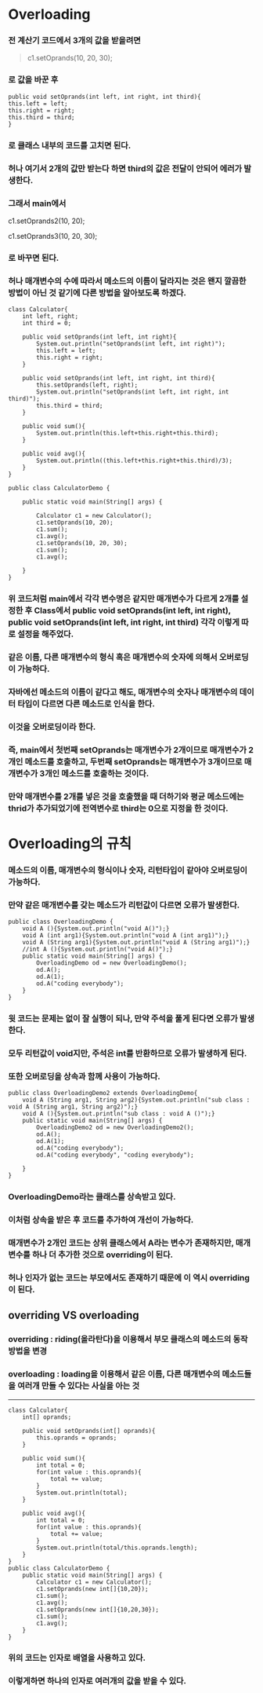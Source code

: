 # Overloading
### 전 계산기 코드에서 3개의 값을 받을려면
> c1.setOprands(10, 20, 30);
### 로 값을 바꾼 후
    public void setOprands(int left, int right, int third){
    this.left = left;
    this.right = right;
    this.third = third;
    }
### 로 클래스 내부의 코드를 고치면 된다.
### 허나 여기서 2개의 값만 받는다 하면 third의 값은 전달이 안되어 에러가 발생한다.
### 그래서 main에서
c1.setOprands2(10, 20);

c1.setOprands3(10, 20, 30);
### 로 바꾸면 된다.
### 허나 매개변수의 수에 따라서 메소드의 이름이 달라지는 것은 왠지 깔끔한 방법이 아닌 것 같기에 다른 방법을 알아보도록 하겠다.
    class Calculator{
        int left, right;
        int third = 0;
        
        public void setOprands(int left, int right){
            System.out.println("setOprands(int left, int right)");
            this.left = left;
            this.right = right;
        }
        
        public void setOprands(int left, int right, int third){
            this.setOprands(left, right);
            System.out.println("setOprands(int left, int right, int third)");
            this.third = third;
        }
        
        public void sum(){
            System.out.println(this.left+this.right+this.third);
        }
        
        public void avg(){
            System.out.println((this.left+this.right+this.third)/3);
        }
    }
  
    public class CalculatorDemo {
      
        public static void main(String[] args) {
            
            Calculator c1 = new Calculator();
            c1.setOprands(10, 20);
            c1.sum();       
            c1.avg();
            c1.setOprands(10, 20, 30);
            c1.sum();       
            c1.avg();
            
        }
    }
### 위 코드처럼 main에서 각각 변수명은 같지만 매개변수가 다르게 2개를 설정한 후 Class에서 public void setOprands(int left, int right), public void setOprands(int left, int right, int third) 각각 이렇게 따로 설정을 해주었다.
### 같은 이름, 다른 매개변수의 형식 혹은 매개변수의 숫자에 의해서 오버로딩이 가능하다.
### 자바에선 메소드의 이름이 같다고 해도, 매개변수의 숫자나 매개변수의 데이터 타입이 다르면 다른 메소드로 인식을 한다.
### 이것을 오버로딩이라 한다.
### 즉, main에서 첫번째 setOprands는 매개변수가 2개이므로 매개변수가 2개인 메소드를 호출하고, 두번째 setOprands는 매개변수가 3개이므로 매개변수가 3개인 메소드를 호출하는 것이다.
### 만약 매개변수를 2개를 넣은 것을 호출했을 때 더하기와 평균 메소드에는 thrid가 추가되었기에 전역변수로 third는 0으로 지정을 한 것이다.
# Overloading의 규칙
### 메소드의 이름, 매개변수의 형식이나 숫자, 리턴타입이 같아야 오버로딩이 가능하다.
### 만약 같은 매개변수를 갖는 메소드가 리턴값이 다르면 오류가 발생한다.
    public class OverloadingDemo {
        void A (){System.out.println("void A()");}
        void A (int arg1){System.out.println("void A (int arg1)");}
        void A (String arg1){System.out.println("void A (String arg1)");}
        //int A (){System.out.println("void A()");}
        public static void main(String[] args) {
            OverloadingDemo od = new OverloadingDemo();
            od.A();
            od.A(1);
            od.A("coding everybody");
        }
    }
### 윗 코드는 문제는 없이 잘 실행이 되나, 만약 주석을 풀게 된다면 오류가 발생한다.
### 모두 리턴값이 void지만, 주석은 int를 반환하므로 오류가 발생하게 된다.
### 또한 오버로딩을 상속과 함께 사용이 가능하다.
    public class OverloadingDemo2 extends OverloadingDemo{
        void A (String arg1, String arg2){System.out.println("sub class : void A (String arg1, String arg2)");}
        void A (){System.out.println("sub class : void A ()");}
        public static void main(String[] args) {
            OverloadingDemo2 od = new OverloadingDemo2();
            od.A();
            od.A(1);
            od.A("coding everybody");
            od.A("coding everybody", "coding everybody");
            
        }
    }
### OverloadingDemo라는 클래스를 상속받고 있다.
### 이처럼 상속을 받은 후 코드를 추가하여 개선이 가능하다.
### 매개변수가 2개인 코드는 상위 클래스에서 A라는 변수가 존재하지만, 매개변수를 하나 더 추가한 것으로 overriding이 된다.
### 허나 인자가 없는 코드는 부모에서도 존재하기 때문에 이 역시 overriding이 된다.
## overriding VS overloading
### overriding : riding(올라탄다)을 이용해서 부모 클래스의 메소드의 동작방법을 변경
### overloading : loading을 이용해서 같은 이름, 다른 매개변수의 메소드들을 여러개 만들 수 있다는 사실을 아는 것
---
    class Calculator{
        int[] oprands;
        
        public void setOprands(int[] oprands){
            this.oprands = oprands;
        }
        
        public void sum(){
            int total = 0;
            for(int value : this.oprands){
                total += value;
            }
            System.out.println(total);
        }
        
        public void avg(){
            int total = 0;
            for(int value : this.oprands){
                total += value;
            }
            System.out.println(total/this.oprands.length);
        }
    }
    public class CalculatorDemo {
        public static void main(String[] args) {
            Calculator c1 = new Calculator();
            c1.setOprands(new int[]{10,20});
            c1.sum();       
            c1.avg();
            c1.setOprands(new int[]{10,20,30});
            c1.sum();       
            c1.avg();   
        }
    }
### 위의 코드는 인자로 배열을 사용하고 있다.
### 이렇게하면 하나의 인자로 여러개의 값을 받을 수 있다.